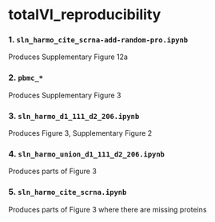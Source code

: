 # totalVI_reproducibility

### 1. `sln_harmo_cite_scrna-add-random-pro.ipynb`
Produces Supplementary Figure 12a

### 2. `pbmc_*`
Produces Supplementary Figure 3

### 3. `sln_harmo_d1_111_d2_206.ipynb`
Produces Figure 3, Supplementary Figure 2

### 4. `sln_harmo_union_d1_111_d2_206.ipynb`
Produces parts of Figure 3

### 5. `sln_harmo_cite_scrna.ipynb`
Produces parts of Figure 3 where there are missing proteins
